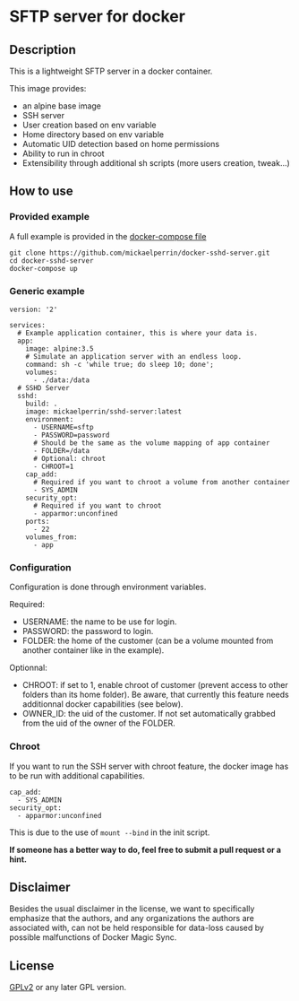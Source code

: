 SFTP server for docker
======================

## Description

This is a lightweight SFTP server in a docker container.

This image provides:
 - an alpine base image
 - SSH server
 - User creation based on env variable
 - Home directory based on env variable
 - Automatic UID detection based on home permissions
 - Ability to run in chroot
 - Extensibility through additional sh scripts (more users creation, tweak...)


## How to use

### Provided example

A full example is provided in the [docker-compose file](https://github.com/mickaelperrin/docker-sshd-server/blob/master/docker-compose.yml)

    git clone https://github.com/mickaelperrin/docker-sshd-server.git
    cd docker-sshd-server
    docker-compose up

### Generic example

    version: '2'

    services:
      # Example application container, this is where your data is.
      app:
        image: alpine:3.5
        # Simulate an application server with an endless loop.
        command: sh -c 'while true; do sleep 10; done';
        volumes:
          - ./data:/data
      # SSHD Server
      sshd:
        build: .
        image: mickaelperrin/sshd-server:latest
        environment:
          - USERNAME=sftp
          - PASSWORD=password
          # Should be the same as the volume mapping of app container
          - FOLDER=/data
          # Optional: chroot
          - CHROOT=1
        cap_add:
          # Required if you want to chroot a volume from another container
          - SYS_ADMIN
        security_opt:
          # Required if you want to chroot
          - apparmor:unconfined
        ports:
          - 22
        volumes_from:
          - app

### Configuration

Configuration is done through environment variables. 

Required:
- USERNAME: the name to be use for login.
- PASSWORD: the password to login.
- FOLDER: the home of the customer (can be a volume mounted from another container like in the example).

Optionnal:
- CHROOT: if set to 1, enable chroot of customer (prevent access to other folders than its home folder). Be aware, that 
currently this feature needs additionnal docker capabilities (see below).
- OWNER_ID: the uid of the customer. If not set automatically grabbed from the uid of the owner of the FOLDER.

### Chroot 

If you want to run the SSH server with chroot feature, the docker image has to be run with additional capabilities.

    cap_add:
      - SYS_ADMIN
    security_opt:
      - apparmor:unconfined

This is due to the use of `mount --bind` in the init script.

**If someone has a better way to do, feel free to submit a pull request or a hint.**

## Disclaimer

Besides the usual disclaimer in the license, we want to specifically emphasize that the authors, and any organizations the authors are associated with, can not be held responsible for data-loss caused by possible malfunctions of Docker Magic Sync.

## License

[GPLv2](http://www.fsf.org/licensing/licenses/info/GPLv2.html) or any later GPL version.

